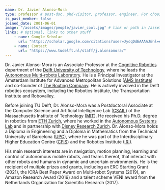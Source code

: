 ```yaml
---
name: Dr. Javier Alonso-Mora
type: professor # post-doc, phd-visitor, professor, engineer. For choosing the right place in the people page
is_past_member: false
joined_date: 2001-06-01
image: "/assets/images/people/javier_cool.jpg" # link or path in /assets/...
links: # Optional, links to other stuff
    - name: Google Scholar
      url: "https://scholar.google.com/citations?user=JydqDdEAAAAJ&hl=en&inst=6173373803492361994&oi=ao"
    - name: Contact
      url: "https://www.tudelft.nl/staff/j.alonsomora/"
---
```


Dr. Javier Alonso-Mora is an Associate Professor at the [Cognitive Robotics](https://www.tudelft.nl/en/3me/about/departments/cognitive-robotics-cor/) department of the [Delft University of Technology](https://www.tudelft.nl/en/), where he leads the [Autonomous Multi-robots Laboratory](https://www.autonomousrobots.nl/). He is a Principal Investigator at the Amsterdam Institute for Advanced Metropolitan Solutions ([AMS Institute](https://www.ams-institute.org/)) and co-founder of [The Routing Company](https://theroutingcompany.com/). He is actively involved in the Delft robotics ecosystem, including the Robotics Institute, the Transportation Institute and Robovalley.

Before joining TU Delft, Dr. Alonso-Mora was a Postdoctoral Associate at the Computer Science and Artificial Intelligence Lab ([CSAIL](http://www.csail.mit.edu/)) of the Massachusetts Institute of Technology ([MIT](http://web.mit.edu/)). He received his Ph.D. degree in robotics from [ETH Zurich](https://www.ethz.ch/en.html), where he worked in the [Autonomous Systems Lab](http://www.asl.ethz.ch/) and in partnership with [Disney Research Zurich](https://www.disneyresearch.com/research-labs/disney-research-zurich/). Dr. Alonso-Mora holds a Diploma in Engineering and a Diploma in Mathematics from the Technical University of Barcelona ([UPC](https://www.upc.edu/en)), where he was part of the Interdisciplinary Higher Education Centre ([CFIS](http://cfis.upc.edu/en)) and the Robotics Institute ([IRI](https://www.iri.upc.edu/)).

His main research interests are in navigation, motion planning, learning and control of autonomous mobile robots, and teams thereof, that interact with other robots and humans in dynamic and uncertain environments. He is the recipient of multiple prizes and grants, including an ERC Starting Grant (2021), the ICRA Best Paper Award on Multi-robot Systems (2019), an Amazon Research Award (2019) and a talent scheme VENI award from the Netherlands Organization for Scientific Research (2017).
